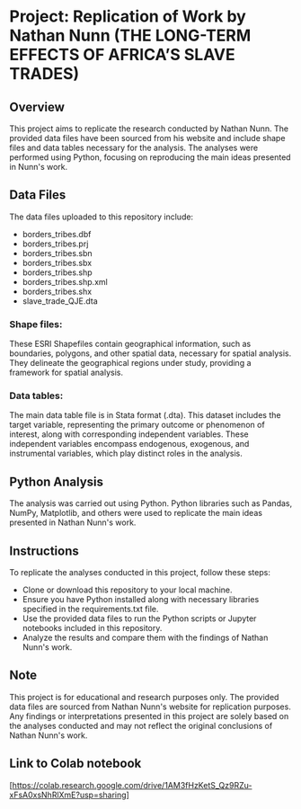 # Project: Replication of Work by Nathan Nunn (THE LONG-TERM EFFECTS OF AFRICA’S SLAVE TRADES)

## Overview
This project aims to replicate the research conducted by Nathan Nunn.
The provided data files have been sourced from his website and include shape files and data tables necessary for the analysis.
The analyses were performed using Python, focusing on reproducing the main ideas presented in Nunn's work.

## Data Files
The data files uploaded to this repository include:
- borders_tribes.dbf
- borders_tribes.prj
- borders_tribes.sbn
- borders_tribes.sbx
- borders_tribes.shp
- borders_tribes.shp.xml
- borders_tribes.shx
- slave_trade_QJE.dta

### Shape files:
These ESRI Shapefiles contain geographical information, such as boundaries, polygons, and other spatial data, necessary for spatial analysis.
They delineate the geographical regions under study, providing a framework for spatial analysis.

### Data tables:
The main data table file is in Stata format (.dta).
This dataset includes the target variable, representing the primary outcome or phenomenon of interest, along with corresponding independent variables.
These independent variables encompass endogenous, exogenous, and instrumental variables, which play distinct roles in the analysis.

## Python Analysis
The analysis was carried out using Python.
Python libraries such as Pandas, NumPy, Matplotlib, and others were used to replicate the main ideas presented in Nathan Nunn's work.

## Instructions
To replicate the analyses conducted in this project, follow these steps:
- Clone or download this repository to your local machine.
- Ensure you have Python installed along with necessary libraries specified in the requirements.txt file.
- Use the provided data files to run the Python scripts or Jupyter notebooks included in this repository.
- Analyze the results and compare them with the findings of Nathan Nunn's work.

## Note
This project is for educational and research purposes only.
The provided data files are sourced from Nathan Nunn's website for replication purposes.
Any findings or interpretations presented in this project are solely based on the analyses conducted and may not reflect the original conclusions of Nathan Nunn's work.

## Link to Colab notebook
[https://colab.research.google.com/drive/1AM3fHzKetS_Qz9RZu-xFsA0xsNhRlXmE?usp=sharing]
